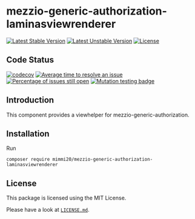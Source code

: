 # mezzio-generic-authorization-laminasviewrenderer

[![Latest Stable Version](https://poser.pugx.org/mimmi20/mezzio-generic-authorization-laminasviewrenderer/v/stable?format=flat-square)](https://packagist.org/packages/mimmi20/mezzio-generic-authorization-laminasviewrenderer)
[![Latest Unstable Version](https://poser.pugx.org/mimmi20/mezzio-generic-authorization-laminasviewrenderer/v/unstable?format=flat-square)](https://packagist.org/packages/mimmi20/mezzio-generic-authorization-laminasviewrenderer)
[![License](https://poser.pugx.org/mimmi20/mezzio-generic-authorization-laminasviewrenderer/license?format=flat-square)](https://packagist.org/packages/mimmi20/mezzio-generic-authorization-laminasviewrenderer)

## Code Status

[![codecov](https://codecov.io/gh/mimmi20/mezzio-generic-authorization-laminasviewrenderer/branch/master/graph/badge.svg)](https://codecov.io/gh/mimmi20/mezzio-generic-authorization-laminasviewrenderer)
[![Average time to resolve an issue](https://isitmaintained.com/badge/resolution/mimmi20/mezzio-generic-authorization-laminasviewrenderer.svg)](https://isitmaintained.com/project/mimmi20/mezzio-generic-authorization-laminasviewrenderer "Average time to resolve an issue")
[![Percentage of issues still open](https://isitmaintained.com/badge/open/mimmi20/mezzio-generic-authorization-laminasviewrenderer.svg)](https://isitmaintained.com/project/mimmi20/mezzio-generic-authorization-laminasviewrenderer "Percentage of issues still open")
[![Mutation testing badge](https://img.shields.io/endpoint?style=flat&url=https%3A%2F%2Fbadge-api.stryker-mutator.io%2Fgithub.com%2Fmimmi20%2Fmezzio-generic-authorization-laminasviewrenderer%2Fmaster)](https://dashboard.stryker-mutator.io/reports/github.com/mimmi20/mezzio-generic-authorization-laminasviewrenderer/master)

## Introduction

This component provides a viewhelper for mezzio-generic-authorization.

## Installation

Run

```shell
composer require mimmi20/mezzio-generic-authorization-laminasviewrenderer
```

## License

This package is licensed using the MIT License.

Please have a look at [`LICENSE.md`](LICENSE.md).
